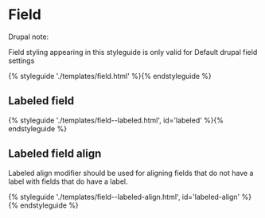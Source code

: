 # Field

Drupal note:

Field styling appearing in this styleguide is only valid for Default drupal field settings

{% styleguide './templates/field.html' %}{% endstyleguide %}

## Labeled field

{% styleguide './templates/field--labeled.html', id='labeled' %}{% endstyleguide %}

## Labeled field align

Labeled align modifier should be used for aligning fields that do not have a label with fields that do have a label.

{% styleguide './templates/field--labeled-align.html', id='labeled-align' %}{% endstyleguide %}
